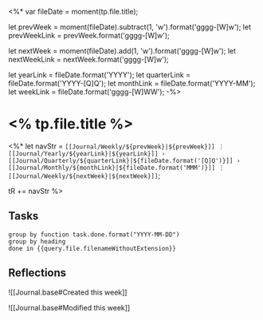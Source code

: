 <%*
var fileDate = moment(tp.file.title);

let prevWeek = moment(fileDate).subtract(1, 'w').format('gggg-[W]w');
let prevWeekLink = prevWeek.format('gggg-[W]w');

let nextWeek = moment(fileDate).add(1, 'w').format('gggg-[W]w');
let nextWeekLink = nextWeek.format('gggg-[W]w');

let yearLink = fileDate.format('YYYY');
let quarterLink = fileDate.format('YYYY-[Q]Q');
let monthLink = fileDate.format('YYYY-MM');
let weekLink = fileDate.format('gggg-[W]WW');
-%>
# <% tp.file.title %>

<%*
let navStr = `[[Journal/Weekly/${prevWeek}|${prevWeek}]] ⋮ [[Journal/Yearly/${yearLink}|${yearLink}]] › [[Journal/Quarterly/${quarterLink}|${fileDate.format('[Q]Q')}]] › [[Journal/Monthly/${monthLink}|${fileDate.format('MMM')}]] ⋮ [[Journal/Weekly/${nextWeek}|${nextWeek}]]`;

tR += navStr
%>

## Tasks

```tasks
group by function task.done.format("YYYY-MM-DD")
group by heading
done in {{query.file.filenameWithoutExtension}}
```

## Reflections

![[Journal.base#Created this week]]

![[Journal.base#Modified this week]]